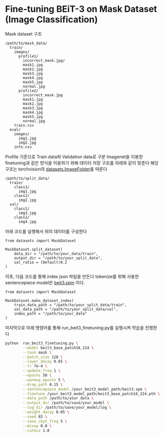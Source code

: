 # Fine-tuning BEiT-3 on Mask Dataset (Image Classification)

Mask dataset 구조

```
/path/to/mask_data/
  train/
    images/
      profile1/
        incorrect_mask.jpg/
        mask1.jpg
        mask2.jpg
        mask3.jpg
        mask4.jpg
        mask5.jpg
        normal.jpg
      profile2/
        incorrect_mask.jpg
        mask1.jpg
        mask2.jpg
        mask3.jpg
        mask4.jpg
        mask5.jpg
        normal.jpg
    train.csv
  eval/
    images/
      img1.jpg
      img2.jpg
    info.csv
```

Profile 기준으로 Train data와 Validation data로 구분
Imagenet을 이용한 finetuning과 같은 방식을 이용하기 위해 데이터 저장 구조를 아래와 같이 맞춘다
해당 구조는 torchvision의 [datasets.ImageFolder](https://pytorch.org/vision/main/generated/torchvision.datasets.ImageFolder.html)를 따른다

```
/path/to/split_data/
  train/
    class1/
      img1.jpg
    class2/
      img2.jpg
  val/
    class1/
      img3.jpg
    class2/
      img4.jpg
```
아래 코드를 실행해서 위의 데이터를 구성한다

```
from datasets import MaskDataset

MaskDataset.split_dataset(
    data_dir = "/path/to/your_data/train",
    output_dir = "/path/to/your_split_data",
    val_ratio = (Default)0.2
)
```

이후, 다음 코드를 통해 index json 파일을 만든다
tokenize를 위해 사용한 sentencepiece model은 [beit3.spm](https://conversationhub.blob.core.windows.net/beit-share-public/beit3/sentencepiece/beit3.spm?sv=2021-10-04&st=2023-06-08T11%3A16%3A02Z&se=2033-06-09T11%3A16%3A00Z&sr=c&sp=r&sig=N4pfCVmSeq4L4tS8QbrFVsX6f6q844eft8xSuXdxU48%3D) 이다.

```
from datasets import MaskDataset

MaskDataset.make_dataset_index(
    train_data_path = "/path/to/your_split_data/train",
    val_data_path = "/path/to/your_split_data/val",
    index_path = "/path/to/your_data"
)
```



마지막으로 아래 명령어를 통해 run_beit3_finetuning.py를 실행시켜 학습을 진행한다

```bash       
python  run_beit3_finetuning.py \
        --model beit3_base_patch16_224 \
        --task mask \
        --batch_size 128 \
        --layer_decay 0.65 \
        --lr 7e-4 \
        --update_freq 1 \
        --epochs 50 \
        --warmup_epochs 5 \
        --drop_path 0.15 \
        --sentencepiece_model /your_beit3_model_path/beit3.spm \
        --finetune /your_beit3_model_path/beit3_base_patch16_224.pth \
        --data_path /path/to/your_data \
        --output_dir /path/to/save/your_model \
        --log_dir /path/to/save/your_model/log \
        --weight_decay 0.05 \
        --seed 83 \
        --save_ckpt_freq 5 \
        --mixup 0.8 \
        --cutmix 1.0
```
